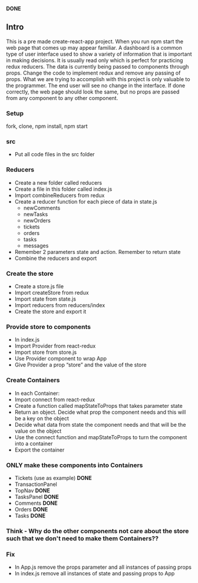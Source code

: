 **DONE**

## Intro
This is a pre made create-react-app project. When you run npm start the web page that comes up may appear familiar. A dashboard is a common type of user interface used to show a variety of information that is important in making decisions. It is usually read only which is perfect for practicing redux reducers. The data is currently being passed to components through props. Change the code to implement redux and remove any passing of props. What we are trying to accomplish with this project is only valuable to the programmer. The end user will see no change in the interface.
If done correctly, the web page should look the same, but no props are passed from any component to any other component.

### Setup
fork, clone, npm install, npm start

### src
* Put all code files in the src folder

### Reducers
* Create a new folder called reducers
* Create a file in this folder called index.js
* Import combineReducers from redux
* Create a reducer function for each piece of data in state.js
  * newComments
  * newTasks
  * newOrders
  * tickets
  * orders
  * tasks
  * messages
* Remember 2 parameters state and action. Remember to return state
* Combine the reducers and export
  


### Create the store
* Create a store.js file
* Import createStore from redux
* Import state from state.js
* Import reducers from reducers/index
* Create the store and export it

### Provide store to components
* In index.js
* Import Provider from react-redux
* Import store from store.js
* Use Provider component to wrap App
* Give Provider a prop “store” and the value of the store

### Create Containers
* In each Container:
* Import connect from react-redux
* Create a function called mapStateToProps that takes parameter state
* Return an object. Decide what prop the component needs and this will be a key on the object
* Decide what data from state the component needs and that will be the value on the object
* Use the connect function and mapStateToProps to turn the component into a container
* Export the container

### ONLY make these components into Containers
* Tickets (use as example) **DONE**
* TransactionPanel 
* TopNav **DONE**
* TasksPanel **DONE**
* Comments **DONE**
* Orders **DONE**
* Tasks **DONE**

### Think - Why do the other components not care about the store such that we don't need to make them Containers??

### Fix
* In App.js remove the props parameter and all instances of passing props 
* In index.js remove all instances of state and passing props to App

